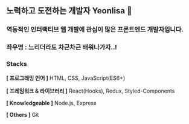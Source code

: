 ## 노력하고 도전하는 개발자 Yeonlisa 👋

### 역동적인 인터랙티브 웹 개발에 관심이 많은 프론트엔드 개발자입니다.

### 좌우명 : 느리더라도 차근차근 배워나가자..! 
<!--
**Yeonlisa/Yeonlisa** is a ✨ _special_ ✨ repository because its `README.md` (this file) appears on your GitHub profile.

Here are some ideas to get you started:

- 🔭 I’m currently working on ...
- 🌱 I’m currently learning ...
- 👯 I’m looking to collaborate on ...
- 🤔 I’m looking for help with ...
- 💬 Ask me about ...
- 📫 How to reach me: ...
- 😄 Pronouns: ...
- ⚡ Fun fact: ...
-->

### Stacks
**[ 프로그래밍 언어 ]**  HTML, CSS, JavaScript(ES6+)

**[ 프레임워크 & 라이브러리 ]**  React(Hooks), Redux, Styled-Components

**[ Knowledgeable ]**  Node.js, Express

**[ Others ]** Git

